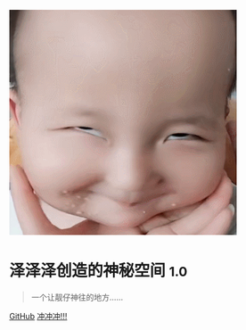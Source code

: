 ![logo](chird.gif)

# 泽泽泽创造的神秘空间 <small>1.0</small>

> 一个让靓仔神往的地方......

<!-- - 靓仔的一百种死法
- 吃货是怎样产生的
- 摸鱼是怎样练成的 -->

[GitHub](https://github.com/docsifyjs/docsify/)
[冲冲冲!!!](README)